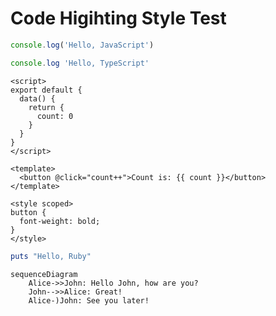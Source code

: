 # Code Higihting Style Test

```javascript
console.log('Hello, JavaScript')
```

```ts
console.log 'Hello, TypeScript'
```

```vue
<script>
export default {
  data() {
    return {
      count: 0
    }
  }
}
</script>

<template>
  <button @click="count++">Count is: {{ count }}</button>
</template>

<style scoped>
button {
  font-weight: bold;
}
</style>
```

```ruby
puts "Hello, Ruby"
```

```mermaid
sequenceDiagram
    Alice->>John: Hello John, how are you?
    John-->>Alice: Great!
    Alice-)John: See you later!
```
